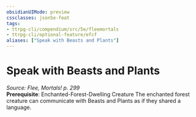 ```yaml
---
obsidianUIMode: preview
cssclasses: json5e-feat
tags:
- ttrpg-cli/compendium/src/5e/fleemortals
- ttrpg-cli/optional-feature/efcf
aliases: ["Speak with Beasts and Plants"]
---
```

# Speak with Beasts and Plants
*Source: Flee, Mortals! p. 299*  
**Prerequisite**: Enchanted-Forest-Dwelling Creature
The enchanted forest creature can communicate with Beasts and Plants as if they shared a language.